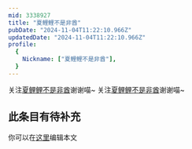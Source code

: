```yaml
---
mid: 3338927
title: "夏鲤鲤不是非酋"
pubDate: "2024-11-04T11:22:10.966Z"
updatedDate: "2024-11-04T11:22:10.966Z"
profile:
  {
    Nickname: ["夏鲤鲤不是非酋"],
  }
---
```


关注[夏鲤鲤不是非酋](https://space.bilibili.com/3338927)谢谢喵~ 关注[夏鲤鲤不是非酋](https://space.bilibili.com/3338927)谢谢喵~

## 此条目有待补充
你可以在[这里](https://github.com/Yuhanawa/VTuber.ICU/edit/master/src/content/v/夏鲤鲤不是非酋/index.md)编辑本文

